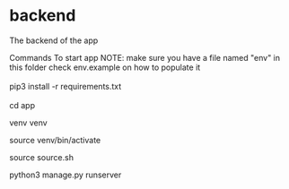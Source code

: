 # backend
The backend of the app


Commands To start app
NOTE: make sure you have a file named "env" in this folder
      check env.example on how to populate it
<br/>
<br/>
pip3 install -r requirements.txt
<br/>
<br/>
cd app
<br/>

venv venv
<br/>

source venv/bin/activate
<br/>

source source.sh
<br/>

python3 manage.py runserver
